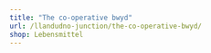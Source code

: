 ```yaml
---
title: "The co-operative bwyd"
url: /llandudno-junction/the-co-operative-bwyd/
shop: Lebensmittel
---
```

